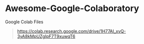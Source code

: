 # Awesome-Google-Colaboratory
Google Colab Files  

>  https://colab.research.google.com/drive/1H77AI_xvQ-3yA8kMpUZgIpF7T9xuwqT6  
